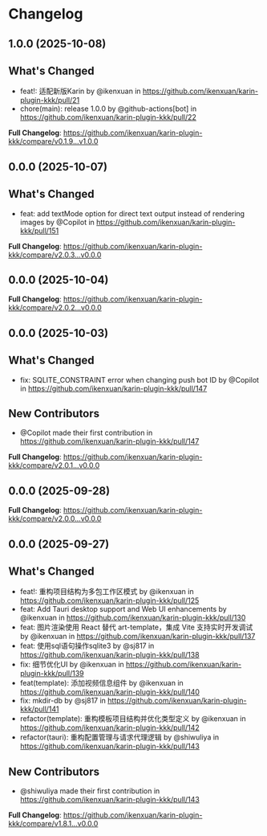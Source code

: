 # Changelog

## 1.0.0 (2025-10-08)

## What's Changed
* feat!: 适配新版Karin by @ikenxuan in https://github.com/ikenxuan/karin-plugin-kkk/pull/21
* chore(main): release 1.0.0 by @github-actions[bot] in https://github.com/ikenxuan/karin-plugin-kkk/pull/22


**Full Changelog**: https://github.com/ikenxuan/karin-plugin-kkk/compare/v0.1.9...v1.0.0

## 0.0.0 (2025-10-07)

## What's Changed
* feat: add textMode option for direct text output instead of rendering images by @Copilot in https://github.com/ikenxuan/karin-plugin-kkk/pull/151


**Full Changelog**: https://github.com/ikenxuan/karin-plugin-kkk/compare/v2.0.3...v0.0.0

## 0.0.0 (2025-10-04)

**Full Changelog**: https://github.com/ikenxuan/karin-plugin-kkk/compare/v2.0.2...v0.0.0

## 0.0.0 (2025-10-03)

## What's Changed
* fix: SQLITE_CONSTRAINT error when changing push bot ID by @Copilot in https://github.com/ikenxuan/karin-plugin-kkk/pull/147

## New Contributors
* @Copilot made their first contribution in https://github.com/ikenxuan/karin-plugin-kkk/pull/147

**Full Changelog**: https://github.com/ikenxuan/karin-plugin-kkk/compare/v2.0.1...v0.0.0

## 0.0.0 (2025-09-28)

**Full Changelog**: https://github.com/ikenxuan/karin-plugin-kkk/compare/v2.0.0...v0.0.0

## 0.0.0 (2025-09-27)

## What's Changed
* feat!: 重构项目结构为多包工作区模式 by @ikenxuan in https://github.com/ikenxuan/karin-plugin-kkk/pull/125
* feat: Add Tauri desktop support and Web UI enhancements by @ikenxuan in https://github.com/ikenxuan/karin-plugin-kkk/pull/130
* feat: 图片渲染使用 React 替代 art-template，集成 Vite 支持实时开发调试 by @ikenxuan in https://github.com/ikenxuan/karin-plugin-kkk/pull/137
* feat: 使用sql语句操作sqlite3 by @sj817 in https://github.com/ikenxuan/karin-plugin-kkk/pull/138
* fix: 细节优化UI by @ikenxuan in https://github.com/ikenxuan/karin-plugin-kkk/pull/139
* feat(template): 添加视频信息组件 by @ikenxuan in https://github.com/ikenxuan/karin-plugin-kkk/pull/140
* fix: mkdir-db by @sj817 in https://github.com/ikenxuan/karin-plugin-kkk/pull/141
* refactor(template): 重构模板项目结构并优化类型定义 by @ikenxuan in https://github.com/ikenxuan/karin-plugin-kkk/pull/142
* refactor(tauri): 重构配置管理与请求代理逻辑 by @shiwuliya in https://github.com/ikenxuan/karin-plugin-kkk/pull/143

## New Contributors
* @shiwuliya made their first contribution in https://github.com/ikenxuan/karin-plugin-kkk/pull/143

**Full Changelog**: https://github.com/ikenxuan/karin-plugin-kkk/compare/v1.8.1...v0.0.0
